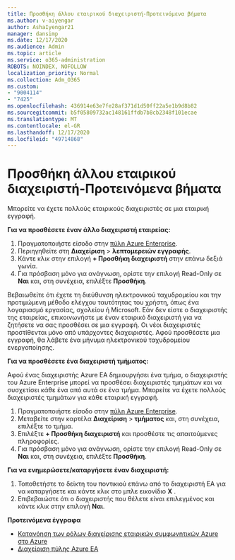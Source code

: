 ```yaml
---
title: Προσθήκη άλλου εταιρικού διαχειριστή-Προτεινόμενα βήματα
ms.author: v-aiyengar
author: AshaIyengar21
manager: dansimp
ms.date: 12/17/2020
ms.audience: Admin
ms.topic: article
ms.service: o365-administration
ROBOTS: NOINDEX, NOFOLLOW
localization_priority: Normal
ms.collection: Adm_O365
ms.custom:
- "9004114"
- "7425"
ms.openlocfilehash: 436914e63e7fe28af371d1d50ff22a5e1b9d8b82
ms.sourcegitcommit: b5f05809732ac148161ffdb7b8cb2348f101ecae
ms.translationtype: MT
ms.contentlocale: el-GR
ms.lasthandoff: 12/17/2020
ms.locfileid: "49714868"
---
```

# <a name="add-another-enterprise-administrator---recommended-steps"></a>Προσθήκη άλλου εταιρικού διαχειριστή-Προτεινόμενα βήματα

Μπορείτε να έχετε πολλούς εταιρικούς διαχειριστές σε μια εταιρική εγγραφή.

**Για να προσθέσετε έναν άλλο διαχειριστή εταιρείας:**

1. Πραγματοποιήστε είσοδο στην [πύλη Azure Enterprise](https://ea.azure.com/).
1. Περιηγηθείτε στη **Διαχείριση**  >  **λεπτομερειών εγγραφής**.
1. Κάντε κλικ στην επιλογή **+ Προσθήκη διαχειριστή** στην επάνω δεξιά γωνία.
1. Για πρόσβαση μόνο για ανάγνωση, ορίστε την επιλογή Read-Only σε **Ναι** και, στη συνέχεια, επιλέξτε **Προσθήκη**.

Βεβαιωθείτε ότι έχετε τη διεύθυνση ηλεκτρονικού ταχυδρομείου και την προτιμώμενη μέθοδο ελέγχου ταυτότητας του χρήστη, όπως ένα λογαριασμό εργασίας, σχολείου ή Microsoft. Εάν δεν είστε ο διαχειριστής της εταιρείας, επικοινωνήστε με έναν εταιρικό διαχειριστή για να ζητήσετε να σας προσθέσει σε μια εγγραφή. Οι νέοι διαχειριστές προστίθενται μόνο από υπάρχοντες διαχειριστές. Αφού προσθέσετε μια εγγραφή, θα λάβετε ένα μήνυμα ηλεκτρονικού ταχυδρομείου ενεργοποίησης.

**Για να προσθέσετε ένα διαχειριστή τμήματος:**

Αφού ένας διαχειριστής Azure EA δημιουργήσει ένα τμήμα, ο διαχειριστής του Azure Enterprise μπορεί να προσθέσει διαχειριστές τμημάτων και να συσχετίσει κάθε ένα από αυτά σε ένα τμήμα. Μπορείτε να έχετε πολλούς διαχειριστές τμημάτων για κάθε εταιρική εγγραφή.

1. Πραγματοποιήστε είσοδο στην [πύλη Azure Enterprise](https://ea.azure.com/).
1. Μεταβείτε στην καρτέλα **Διαχείριση**  >  **τμήματος** και, στη συνέχεια, επιλέξτε το τμήμα.
1. Επιλέξτε **+ Προσθήκη διαχειριστή** και προσθέστε τις απαιτούμενες πληροφορίες.
1. Για πρόσβαση μόνο για ανάγνωση, ορίστε την επιλογή Read-Only σε **Ναι** και, στη συνέχεια, επιλέξτε **Προσθήκη**.

**Για να ενημερώσετε/καταργήσετε έναν διαχειριστή:**

1. Τοποθετήστε το δείκτη του ποντικιού επάνω από το διαχειριστή EA για να καταργήσετε και κάντε κλικ στο μπλε εικονίδιο **X** .
1. Επιβεβαιώστε ότι ο διαχειριστής που θέλετε είναι επιλεγμένος και κάντε κλικ στην επιλογή **Ναι**.

**Προτεινόμενα έγγραφα**

- [Κατανόηση των ρόλων διαχείρισης εταιρικών συμφωνητικών Azure στο Azure](https://docs.microsoft.com/azure/billing/billing-understand-ea-roles)
- [Διαχείριση πύλης Azure EA](https://docs.microsoft.com/azure/billing/billing-ea-portal-administration)
